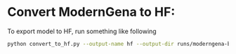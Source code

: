 # Convert ModernGena to HF:

To export model to HF, run something like following 

```bash
python convert_to_hf.py --output-name hf --output-dir runs/moderngena-base-pretrain-promoters_multi_v2_resume_ep30-ba90700/hf/ --input-checkpoint runs/moderngena-base-pretrain-promoters_multi_v2_resume_ep30-ba90700/latest-rank0.pt --cls-token-id 1 --sep-token-id 2 --pad-token-id 3 --mask-token-id 4 --max-length 1024
```